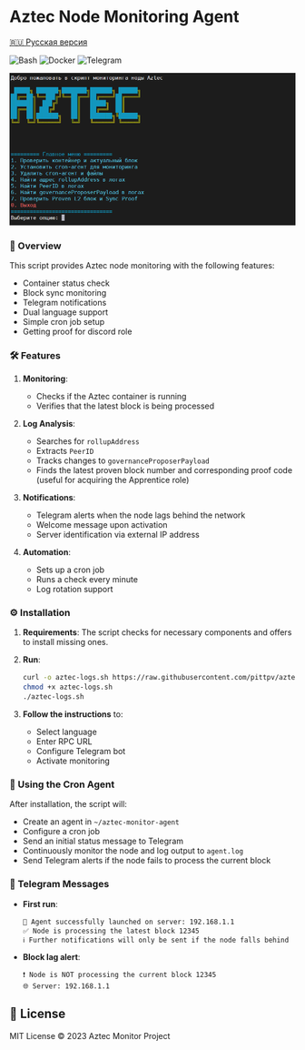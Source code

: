 # Aztec Node Monitoring Agent

[🇷🇺 Русская версия](https://github.com/pittpv/aztec-monitoring-script/blob/main/ru/ "Russian version of description")

![Bash](https://img.shields.io/badge/Bash-5.2-blue)
![Docker](https://img.shields.io/badge/Docker-20.10+-blue)
![Telegram](https://img.shields.io/badge/Telegram-API-blue)

![First Screen](https://raw.githubusercontent.com/pittpv/aztec-monitoring-script/main/other/img-ru-2025-05-25-05-45-23.png)

### 📌 Overview

This script provides Aztec node monitoring with the following features:

* Container status check
* Block sync monitoring
* Telegram notifications
* Dual language support
* Simple cron job setup
* Getting proof for discord role

### 🛠 Features

1. **Monitoring**:

   * Checks if the Aztec container is running
   * Verifies that the latest block is being processed

2. **Log Analysis**:

   * Searches for `rollupAddress`
   * Extracts `PeerID`
   * Tracks changes to `governanceProposerPayload`
   * Finds the latest proven block number and corresponding proof code (useful for acquiring the Apprentice role)

3. **Notifications**:

   * Telegram alerts when the node lags behind the network
   * Welcome message upon activation
   * Server identification via external IP address

4. **Automation**:

   * Sets up a cron job
   * Runs a check every minute
   * Log rotation support

### ⚙️ Installation

1. **Requirements**:
   The script checks for necessary components and offers to install missing ones.

2. **Run**:

   ```bash
   curl -o aztec-logs.sh https://raw.githubusercontent.com/pittpv/aztec-monitoring-script/main/aztec-logs.sh  
   chmod +x aztec-logs.sh  
   ./aztec-logs.sh  
   ```

3. **Follow the instructions** to:

   * Select language
   * Enter RPC URL
   * Configure Telegram bot
   * Activate monitoring

### 🚀 Using the Cron Agent

After installation, the script will:

* Create an agent in `~/aztec-monitor-agent`
* Configure a cron job
* Send an initial status message to Telegram
* Continuously monitor the node and log output to `agent.log`
* Send Telegram alerts if the node fails to process the current block

### 📝 Telegram Messages

* **First run**:

  ```
  🤖 Agent successfully launched on server: 192.168.1.1  
  ✅ Node is processing the latest block 12345  
  ℹ️ Further notifications will only be sent if the node falls behind  
  ```

* **Block lag alert**:

  ```
  ❗ Node is NOT processing the current block 12345  
  🌐 Server: 192.168.1.1  
  ```

## 📜 License

MIT License © 2023 Aztec Monitor Project
